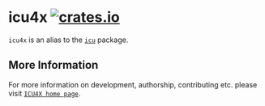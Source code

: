 # icu4x [![crates.io](https://img.shields.io/crates/v/icu4x)](https://crates.io/crates/icu4x)

`icu4x` is an alias to the [`icu`](../icu/index.html) package.

## More Information

For more information on development, authorship, contributing etc. please visit [`ICU4X home page`](https://github.com/unicode-org/icu4x).
